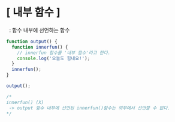 # [ 내부 함수 ]

&nbsp; : 함수 내부에 선언하는 함수

```javascript
function output() {
  function innerfun() {
    // innerfun 함수를 '내부 함수'라고 한다.
    console.log('오늘도 힘내요!');
  }
  innerfun();
}

output();

/*
innerfun() (X)
 -> output 함수 내부에 선언된 innerfun()함수는 외부에서 선언할 수 없다. 
*/
```
